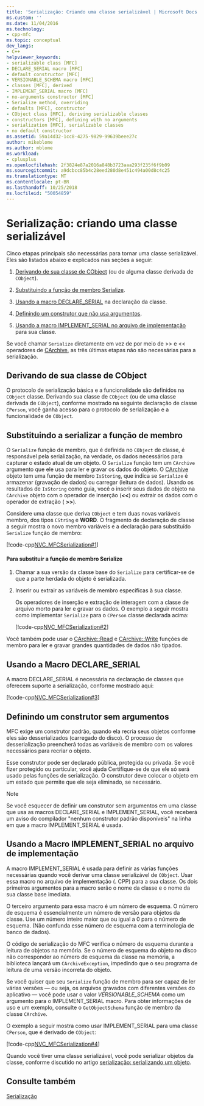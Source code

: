 ```yaml
---
title: 'Serialização: Criando uma classe serializável | Microsoft Docs'
ms.custom: ''
ms.date: 11/04/2016
ms.technology:
- cpp-mfc
ms.topic: conceptual
dev_langs:
- C++
helpviewer_keywords:
- serializable class [MFC]
- DECLARE_SERIAL macro [MFC]
- default constructor [MFC]
- VERSIONABLE_SCHEMA macro [MFC]
- classes [MFC], derived
- IMPLEMENT_SERIAL macro [MFC]
- no-arguments constructor [MFC]
- Serialize method, overriding
- defaults [MFC], constructor
- CObject class [MFC], deriving serializable classes
- constructors [MFC], defining with no arguments
- serialization [MFC], serializable classes
- no default constructor
ms.assetid: 59a14d32-1cc8-4275-9829-99639beee27c
author: mikeblome
ms.author: mblome
ms.workload:
- cplusplus
ms.openlocfilehash: 2f3824e87a2016a848b3723aaa293f235f6f9b09
ms.sourcegitcommit: a9dcbcc85b4c28eed280d8e451c494a00d8c4c25
ms.translationtype: MT
ms.contentlocale: pt-BR
ms.lasthandoff: 10/25/2018
ms.locfileid: "50054859"
---
```

# <a name="serialization-making-a-serializable-class"></a>Serialização: criando uma classe serializável

Cinco etapas principais são necessárias para tornar uma classe serializável. Eles são listados abaixo e explicados nas seções a seguir:

1. [Derivando de sua classe de CObject](#_core_deriving_your_class_from_cobject) (ou de alguma classe derivada de `CObject`).

1. [Substituindo a função de membro Serialize](#_core_overriding_the_serialize_member_function).

1. [Usando a macro DECLARE_SERIAL](#_core_using_the_declare_serial_macro) na declaração da classe.

1. [Definindo um construtor que não usa argumentos](#_core_defining_a_constructor_with_no_arguments).

1. [Usando a macro IMPLEMENT_SERIAL no arquivo de implementação](#_core_using_the_implement_serial_macro_in_the_implementation_file) para sua classe.

Se você chamar `Serialize` diretamente em vez de por meio de >> e << operadores de [CArchive](../mfc/reference/carchive-class.md), as três últimas etapas não são necessárias para a serialização.

##  <a name="_core_deriving_your_class_from_cobject"></a> Derivando de sua classe de CObject

O protocolo de serialização básica e a funcionalidade são definidos na `CObject` classe. Derivando sua classe de `CObject` (ou de uma classe derivada de `CObject`), conforme mostrado na seguinte declaração de classe `CPerson`, você ganha acesso para o protocolo de serialização e a funcionalidade de `CObject`.

##  <a name="_core_overriding_the_serialize_member_function"></a> Substituindo a serializar a função de membro

O `Serialize` função de membro, que é definida no `CObject` de classe, é responsável pela serialização, na verdade, os dados necessários para capturar o estado atual de um objeto. O `Serialize` função tem um `CArchive` argumento que ele usa para ler e gravar os dados do objeto. O [CArchive](../mfc/reference/carchive-class.md) objeto tem uma função de membro `IsStoring`, que indica se `Serialize` é armazenar (gravação de dados) ou carregar (leitura de dados). Usando os resultados de `IsStoring` como guia, você o inserir seus dados de objeto na `CArchive` objeto com o operador de inserção (**<\<**) ou extrair os dados com o operador de extração ( **>>**).

Considere uma classe que deriva `CObject` e tem duas novas variáveis membro, dos tipos `CString` e **WORD**. O fragmento de declaração de classe a seguir mostra o novo membro variáveis e a declaração para substituído `Serialize` função de membro:

[!code-cpp[NVC_MFCSerialization#1](../mfc/codesnippet/cpp/serialization-making-a-serializable-class_1.h)]

#### <a name="to-override-the-serialize-member-function"></a>Para substituir a função de membro Serialize

1. Chamar a sua versão da classe base do `Serialize` para certificar-se de que a parte herdada do objeto é serializada.

1. Inserir ou extrair as variáveis de membro específicas à sua classe.

   Os operadores de inserção e extração de interagem com a classe de arquivo morto para ler e gravar os dados. O exemplo a seguir mostra como implementar `Serialize` para o `CPerson` classe declarada acima:

   [!code-cpp[NVC_MFCSerialization#2](../mfc/codesnippet/cpp/serialization-making-a-serializable-class_2.cpp)]

Você também pode usar o [CArchive::Read](../mfc/reference/carchive-class.md#read) e [CArchive::Write](../mfc/reference/carchive-class.md#write) funções de membro para ler e gravar grandes quantidades de dados não tipados.

##  <a name="_core_using_the_declare_serial_macro"></a> Usando a Macro DECLARE_SERIAL

A macro DECLARE_SERIAL é necessária na declaração de classes que oferecem suporte a serialização, conforme mostrado aqui:

[!code-cpp[NVC_MFCSerialization#3](../mfc/codesnippet/cpp/serialization-making-a-serializable-class_3.h)]

##  <a name="_core_defining_a_constructor_with_no_arguments"></a> Definindo um construtor sem argumentos

MFC exige um construtor padrão, quando ela recria seus objetos conforme eles são desserializados (carregado do disco). O processo de desserialização preencherá todas as variáveis de membro com os valores necessários para recriar o objeto.

Esse construtor pode ser declarado pública, protegida ou privada. Se você fizer protegido ou particular, você ajuda Certifique-se de que ele só será usado pelas funções de serialização. O construtor deve colocar o objeto em um estado que permite que ele seja eliminado, se necessário.

> [!NOTE]
>  Se você esquecer de definir um construtor sem argumentos em uma classe que usa as macros DECLARE_SERIAL e IMPLEMENT_SERIAL, você receberá um aviso do compilador "nenhum construtor padrão disponíveis" na linha em que a macro IMPLEMENT_SERIAL é usada.

##  <a name="_core_using_the_implement_serial_macro_in_the_implementation_file"></a> Usando a Macro IMPLEMENT_SERIAL no arquivo de implementação

A macro IMPLEMENT_SERIAL é usada para definir as várias funções necessárias quando você derivar uma classe serializável de `CObject`. Usar essa macro no arquivo de implementação (. CPP) para a sua classe. Os dois primeiros argumentos para a macro serão o nome da classe e o nome da sua classe base imediata.

O terceiro argumento para essa macro é um número de esquema. O número de esquema é essencialmente um número de versão para objetos da classe. Use um número inteiro maior que ou igual a 0 para o número de esquema. (Não confunda esse número de esquema com a terminologia de banco de dados).

O código de serialização do MFC verifica o número de esquema durante a leitura de objetos na memória. Se o número de esquema do objeto no disco não corresponder ao número de esquema da classe na memória, a biblioteca lançará um `CArchiveException`, impedindo que o seu programa de leitura de uma versão incorreta do objeto.

Se você quiser que seu `Serialize` função de membro para ser capaz de ler várias versões — ou seja, os arquivos gravados com diferentes versões do aplicativo — você pode usar o valor *VERSIONABLE_SCHEMA* como um argumento para o IMPLEMENT_SERIAL macro. Para obter informações de uso e um exemplo, consulte o `GetObjectSchema` função de membro da classe `CArchive`.

O exemplo a seguir mostra como usar IMPLEMENT_SERIAL para uma classe `CPerson`, que é derivado de `CObject`:

[!code-cpp[NVC_MFCSerialization#4](../mfc/codesnippet/cpp/serialization-making-a-serializable-class_4.cpp)]

Quando você tiver uma classe serializável, você pode serializar objetos da classe, conforme discutido no artigo [serialização: serializando um objeto](../mfc/serialization-serializing-an-object.md).

## <a name="see-also"></a>Consulte também

[Serialização](../mfc/serialization-in-mfc.md)

